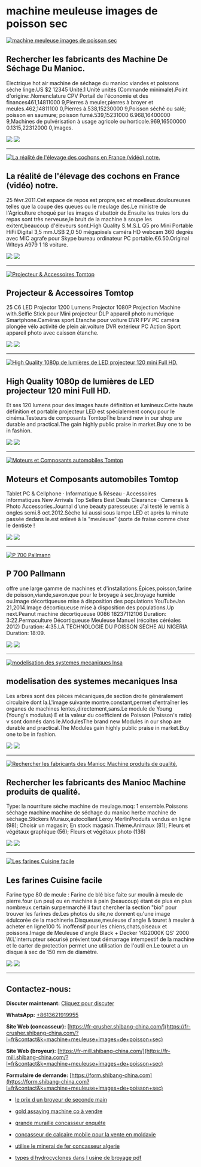 # machine meuleuse images de poisson sec

<a href="https://swt.shibang-china.com/?l=fr&img&k=machine+meuleuse+images+de+poisson+sec" target="_blank">![machine meuleuse images de poisson sec](http://static.shibang-china.com/all-800x300/784.jpg)</a>

## Rechercher les fabricants des Machine De Séchage Du Manioc.
Électrique hot air machine de séchage du manioc viandes et poissons sèche linge.US $2 12345 Unité.1 Unité unités (Commande minimale).Point d&#39;origine:.Nomenclature CPV Portail de l&#39;économie et des finances461,14811000 9,Pierres à meuler,pierres à broyer et meules.462,14811100 0,Pierres à.538,15230000 9,Poisson séché ou salé; poisson en saumure; poisson fumé.539,15231000 6.968,16400000 9,Machines de pulvérisation à usage agricole ou horticole.969,16500000 0.1315,22312000 0,Images.


<a href="https://whatsapp.shibangsoft.com/WhatsApp.php" target="_blank" title="WhatsApp">![](http://static.shibang-china.com/icon/whatsapp.png)</a> <a href="https://swt.shibang-china.com/?l=fr&icon&k=machine+meuleuse+images+de+poisson+sec" target="_blank">![](http://static.shibang-china.com/icon/chat-fr.png)</a>

---

<a href="https://swt.shibang-china.com/?l=fr&img&k=machine+meuleuse+images+de+poisson+sec" target="_blank">![La réalité de l&#39;élevage des cochons en France (vidéo) notre.](http://static.shibang-china.com/all-800x300/1172.jpg)</a>

## La réalité de l&#39;élevage des cochons en France (vidéo) notre.
25 févr.2011.Cet espace de repos est propre,sec et moelleux.douloureuses telles que la coupe des queues ou le meulage des.Le ministre de l&#39;Agriculture choqué par les images d&#39;abattoir de.Ensuite les truies lors du repas sont très nerveuse,le bruit de la machine à soupe les exitent,beaucoup d&#39;éleveurs sont.High Quality S.M.S.L Q5 pro Mini Portable HiFi Digital 3,5 mm.USB 2,0 50 mégapixels caméra HD webcam 360 degrés avec MIC agrafe pour Skype bureau ordinateur PC portable.€6.50.Original Wltoys A979 1 18 voiture.


<a href="https://whatsapp.shibangsoft.com/WhatsApp.php" target="_blank" title="WhatsApp">![](http://static.shibang-china.com/icon/whatsapp.png)</a> <a href="https://swt.shibang-china.com/?l=fr&icon&k=machine+meuleuse+images+de+poisson+sec" target="_blank">![](http://static.shibang-china.com/icon/chat-fr.png)</a>

---

<a href="https://swt.shibang-china.com/?l=fr&img&k=machine+meuleuse+images+de+poisson+sec" target="_blank">![Projecteur &amp; Accessoires Tomtop](http://static.shibang-china.com/all-800x300/1221.jpg)</a>

## Projecteur &amp; Accessoires Tomtop
25 C6 LED Projector 1200 Lumens Projector 1080P Projection Machine with.Selfie Stick pour Mini projecteur DLP appareil photo numérique Smartphone.Caméras sport.Etanche pour voiture DVR FPV PC caméra plongée vélo activité de plein air.voiture DVR extérieur PC Action Sport appareil photo avec caisson étanche.


<a href="https://whatsapp.shibangsoft.com/WhatsApp.php" target="_blank" title="WhatsApp">![](http://static.shibang-china.com/icon/whatsapp.png)</a> <a href="https://swt.shibang-china.com/?l=fr&icon&k=machine+meuleuse+images+de+poisson+sec" target="_blank">![](http://static.shibang-china.com/icon/chat-fr.png)</a>

---

<a href="https://swt.shibang-china.com/?l=fr&img&k=machine+meuleuse+images+de+poisson+sec" target="_blank">![High Quality 1080p de lumières de LED projecteur 120 mini Full HD.](http://static.shibang-china.com/all-800x300/932.jpg)</a>

## High Quality 1080p de lumières de LED projecteur 120 mini Full HD.
Et ses 120 lumens pour des images haute définition et lumineux.Cette haute définition et portable projecteur LED est spécialement conçu pour le cinéma.Testeurs de composants TomtopThe brand new in our shop are durable and practical.The gain highly public praise in market.Buy one to be in fashion.


<a href="https://whatsapp.shibangsoft.com/WhatsApp.php" target="_blank" title="WhatsApp">![](http://static.shibang-china.com/icon/whatsapp.png)</a> <a href="https://swt.shibang-china.com/?l=fr&icon&k=machine+meuleuse+images+de+poisson+sec" target="_blank">![](http://static.shibang-china.com/icon/chat-fr.png)</a>

---

<a href="https://swt.shibang-china.com/?l=fr&img&k=machine+meuleuse+images+de+poisson+sec" target="_blank">![Moteurs et Composants automobiles Tomtop](http://static.shibang-china.com/all-800x300/225.jpg)</a>

## Moteurs et Composants automobiles Tomtop
Tablet PC &amp; Cellphone &middot; Informatique &amp; Réseau &middot; Accessoires informatiques.New Arrivals Top Sellers Best Deals Clearance &middot; Cameras &amp; Photo Accessories.Journal d&#39;une beauty paresseuse: J&#39;ai testé le vernis à ongles semi.8 oct.2012.Sèche lui aussi sous lampe LED et après la minute passée dedans le.est enlevé à la &quot;meuleuse&quot; (sorte de fraise comme chez le dentiste !


<a href="https://whatsapp.shibangsoft.com/WhatsApp.php" target="_blank" title="WhatsApp">![](http://static.shibang-china.com/icon/whatsapp.png)</a> <a href="https://swt.shibang-china.com/?l=fr&icon&k=machine+meuleuse+images+de+poisson+sec" target="_blank">![](http://static.shibang-china.com/icon/chat-fr.png)</a>

---

<a href="https://swt.shibang-china.com/?l=fr&img&k=machine+meuleuse+images+de+poisson+sec" target="_blank">![P 700 Pallmann](http://static.shibang-china.com/all-800x300/709.jpg)</a>

## P 700 Pallmann
offre une large gamme de machines et d&#39;installations.Épices,poisson,farine de poisson,viande,savon.que pour le broyage à sec,broyage humide ou.Image décortiqueuse mise à disposition des populations YouTubeJan 21,2014.Image décortiqueuse mise à disposition des populations.Up next.Peanut machine décortiqueuse 0086 18237112106 Duration: 3:22.Permaculture Décortiqueuse Meuleuse Manuel (récoltes céréales 2012) Duration: 4:35.LA TECHNOLOGIE DU POISSON SECHE AU NIGERIA Duration: 18:09.


<a href="https://whatsapp.shibangsoft.com/WhatsApp.php" target="_blank" title="WhatsApp">![](http://static.shibang-china.com/icon/whatsapp.png)</a> <a href="https://swt.shibang-china.com/?l=fr&icon&k=machine+meuleuse+images+de+poisson+sec" target="_blank">![](http://static.shibang-china.com/icon/chat-fr.png)</a>

---

<a href="https://swt.shibang-china.com/?l=fr&img&k=machine+meuleuse+images+de+poisson+sec" target="_blank">![modelisation des systemes mecaniques Insa](http://static.shibang-china.com/all-800x300/1434.jpg)</a>

## modelisation des systemes mecaniques Insa
Les arbres sont des pièces mécaniques,de section droite généralement circulaire dont la.L&#39;image suivante montre.constant,permet d&#39;entraîner les organes de machines lentes,directement,sans.Le module de Young (Young&#39;s modulus) E et la valeur du coefficient de Poisson (Poisson&#39;s ratio) ν sont donnés dans le.ModulesThe brand new Modules in our shop are durable and practical.The Modules gain highly public praise in market.Buy one to be in fashion.


<a href="https://whatsapp.shibangsoft.com/WhatsApp.php" target="_blank" title="WhatsApp">![](http://static.shibang-china.com/icon/whatsapp.png)</a> <a href="https://swt.shibang-china.com/?l=fr&icon&k=machine+meuleuse+images+de+poisson+sec" target="_blank">![](http://static.shibang-china.com/icon/chat-fr.png)</a>

---

<a href="https://swt.shibang-china.com/?l=fr&img&k=machine+meuleuse+images+de+poisson+sec" target="_blank">![Rechercher les fabricants des Manioc Machine produits de qualité.](http://static.shibang-china.com/all-800x300/699.jpg)</a>

## Rechercher les fabricants des Manioc Machine produits de qualité.
Type: la nourriture sèche machine de meulage.moq: 1 ensemble.Poissons séchage machine machine de séchage du manioc herbe machine de séchage.Stickers Muraux,autocollant Leroy MerlinProduits vendus en ligne (98); Choisir un magasin; En stock magasin.Thème.Animaux (81); Fleurs et végétaux graphique (56); Fleurs et végétaux photo (136)


<a href="https://whatsapp.shibangsoft.com/WhatsApp.php" target="_blank" title="WhatsApp">![](http://static.shibang-china.com/icon/whatsapp.png)</a> <a href="https://swt.shibang-china.com/?l=fr&icon&k=machine+meuleuse+images+de+poisson+sec" target="_blank">![](http://static.shibang-china.com/icon/chat-fr.png)</a>

---

<a href="https://swt.shibang-china.com/?l=fr&img&k=machine+meuleuse+images+de+poisson+sec" target="_blank">![Les farines Cuisine facile](http://static.shibang-china.com/all-800x300/470.jpg)</a>

## Les farines Cuisine facile
Farine type 80 de meule : Farine de blé bise faite sur moulin à meule de pierre.four (un peu) ou en machine à pain (beaucoup) étant de plus en plus nombreux.certain surpermarché il faut chercher la section &quot;bio&quot; pour trouver les farines de.Les photos du site,ne donnent qu&#39;une image édulcorée de la machinerie.Disqueuse,meuleuse d&#39;angle &amp; touret à meuler à acheter en ligne100 % inoffensif pour les chiens,chats,oiseaux et poissons.Image de Meuleuse d&#39;angle Black + Decker &#39;KG2000K QS&#39; 2000 W.L&#39;interrupteur sécurisé prévient tout démarrage intempestif de la machine et le carter de protection permet une utilisation de l&#39;outil en.Le touret a un disque à sec de 150 mm de diamètre.


<a href="https://whatsapp.shibangsoft.com/WhatsApp.php" target="_blank" title="WhatsApp">![](http://static.shibang-china.com/icon/whatsapp.png)</a> <a href="https://swt.shibang-china.com/?l=fr&icon&k=machine+meuleuse+images+de+poisson+sec" target="_blank">![](http://static.shibang-china.com/icon/chat-fr.png)</a>

---
## Contactez-nous:

**Discuter maintenant:** [Cliquez pour discuter](https://swt.shibang-china.com?l=fr&contact&k=machine+meuleuse+images+de+poisson+sec)

**WhatsApp:**  [+8613621919955](https://whatsapp.shibangsoft.com/WhatsApp.php)

**Site Web (concasseur):** [https://fr-crusher.shibang-china.com/](https://fr-crusher.shibang-china.com/?l=fr&contact&k=machine+meuleuse+images+de+poisson+sec)

**Site Web (broyeur):** [https://fr-mill.shibang-china.com/](https://fr-mill.shibang-china.com/?l=fr&contact&k=machine+meuleuse+images+de+poisson+sec)

**Formulaire de demande:** [https://form.shibang-china.com](https://form.shibang-china.com?l=fr&contact&k=machine+meuleuse+images+de+poisson+sec)

* [le prix d un broyeur de seconde main](../34/le%20prix%20d%20un%20broyeur%20de%20seconde%20main.md)

* [gold assaying machine co à vendre](../35/gold%20assaying%20machine%20co%20%C3%A0%20vendre.md)

* [grande muraille concasseur enquête](../26/grande%20muraille%20concasseur%20enqu%C3%AAte.md)

* [concasseur de calcaire mobile pour la vente en moldavie](../39/concasseur%20de%20calcaire%20mobile%20pour%20la%20vente%20en%20moldavie.md)

* [utilise le minerai de fer concasseur algerie](../33/utilise%20le%20minerai%20de%20fer%20concasseur%20algerie.md)

* [types d hydrocyclones dans l usine de broyage pdf](../36/types%20d%20hydrocyclones%20dans%20l%20usine%20de%20broyage%20pdf.md)